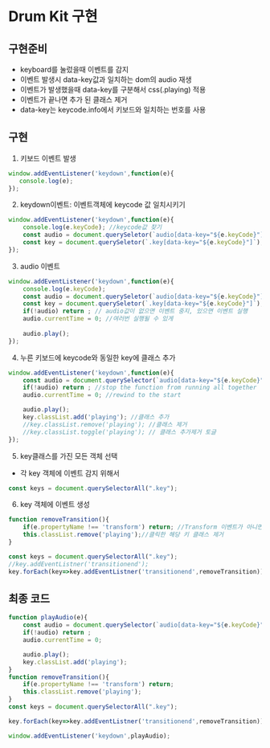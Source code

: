 # Drum Kit 구현

## 구현준비
- keyboard를 눌렀을때 이벤트를 감지
- 이벤트 발생시 data-key값과 일치하는 dom의 audio 재생
- 이벤트가 발생했을때 data-key를 구분해서 css(.playing) 적용
- 이벤트가 끝나면 추가 된 클래스 제거
- data-key는 keycode.info에서 키보드와 일치하는 번호를 사용

## 구현

1. 키보드 이벤트 발생
```js
window.addEventListener('keydown',function(e){
   console.log(e);
});
```
2. keydown이벤트: 이벤트객체에 keycode 값 일치시키기
```js
window.addEventListener('keydown',function(e){
    console.log(e.keyCode); //keycode값 찾기
    const audio = document.querySeletor(`audio[data-key="${e.keyCode}"]`); //audio data-key와 keycode값 일치
    const key = document.querySeletor(`.key[data-key="${e.keyCode}"]`);//key data-key와 keycode값 일치
});
```
3. audio 이벤트
```js
window.addEventListener('keydown',function(e){
    console.log(e.keyCode);
    const audio = document.querySeletor(`audio[data-key="${e.keyCode}"]`);
    const key = document.querySeletor(`.key[data-key="${e.keyCode}"]`);
    if(!audio) return ; // audio값이 없으면 이벤트 중지, 있으면 이벤트 실행
    audio.currentTime = 0; //여러번 실행될 수 있게
    
    audio.play();
});
```
4. 누른 키보드에 keycode와 동일한 key에 클래스 추가
```js
window.addEventListener('keydown',function(e){
    const audio = document.querySelector(`audio[data-key="${e.keyCode}"]`);
    if(!audio) return ; //stop the function from running all together
    audio.currentTime = 0; //rewind to the start

    audio.play();
    key.classList.add('playing'); //클래스 추가
    //key.classList.remove('playing'); //클래스 제거
    //key.classList.toggle('playing'); // 클래스 추가제거 토글
});
```
5. key클래스를 가진 모든 객체 선택
- 각 key 객체에 이벤트 감지 위해서
```js
const keys = document.querySelectorAll(".key");
```
6. key 객체에 이벤트 생성
```js
function removeTransition(){
    if(e.propertyName !== 'transform') return; //Transform 이벤트가 아니면 스킵
    this.classList.remove('playing');//클릭한 해당 키 클래스 제거
}

const keys = document.querySelectorAll(".key");
//key.addEventListner('transitionend');
key.forEach(key=>key.addEventListner('transitionend',removeTransition));
```
## 최종 코드
```js
function playAudio(e){
    const audio = document.querySelector(`audio[data-key="${e.keyCode}"]`);
    if(!audio) return ; 
    audio.currentTime = 0;

    audio.play();
    key.classList.add('playing');
}
function removeTransition(){
    if(e.propertyName !== 'transform') return;
    this.classList.remove('playing');
}
const keys = document.querySelectorAll(".key");

key.forEach(key=>key.addEventListner('transitionend',removeTransition));

window.addEventListener('keydown',playAudio);
```